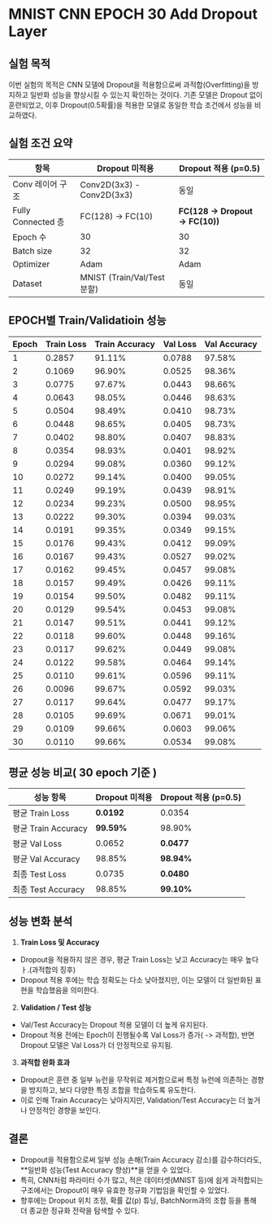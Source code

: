 # MNIST CNN EPOCH 30 Add Dropout Layer

## 실험 목적
이번 실험의 목적은 CNN 모델에 Dropout을 적용함으로써 과적합(Overfitting)을 방지하고 일반화 성능을 향상시킬 수 있는지 확인하는 것이다. 기존 모델은 Dropout 없이 훈련되었고, 이후 Dropout(0.5확률)을 적용한 모델로 동일한 학습 조건에서 성능을 비교하였다.

## 실험 조건 요약

| 항목                | Dropout 미적용               | Dropout 적용 (p=0.5)             |
| ----------------- | ------------------------- | ------------------------------ |
| Conv 레이어 구조       | Conv2D(3x3) - Conv2D(3x3) | 동일                             |
| Fully Connected 층 | FC(128) → FC(10)          | **FC(128 → Dropout → FC(10))** |
| Epoch 수           | 30                        | 30                             |
| Batch size        | 32                        | 32                             |
| Optimizer         | Adam                      | Adam                           |
| Dataset           | MNIST (Train/Val/Test 분할) | 동일                             |


## EPOCH별 Train/Validatioin 성능

| Epoch | Train Loss | Train Accuracy | Val Loss | Val Accuracy |
|-------|------------|----------------|----------|--------------|
| 1     | 0.2857     | 91.11%         | 0.0788   | 97.58%       |
| 2     | 0.1069     | 96.90%         | 0.0525   | 98.36%       |
| 3     | 0.0775     | 97.67%         | 0.0443   | 98.66%       |
| 4     | 0.0643     | 98.05%         | 0.0446   | 98.63%       |
| 5     | 0.0504     | 98.49%         | 0.0410   | 98.73%       |
| 6     | 0.0448     | 98.65%         | 0.0405   | 98.73%       |
| 7     | 0.0402     | 98.80%         | 0.0407   | 98.83%       |
| 8     | 0.0354     | 98.93%         | 0.0401   | 98.92%       |
| 9     | 0.0294     | 99.08%         | 0.0360   | 99.12%       |
| 10    | 0.0272     | 99.14%         | 0.0400   | 99.05%       |
| 11    | 0.0249     | 99.19%         | 0.0439   | 98.91%       |
| 12    | 0.0234     | 99.23%         | 0.0500   | 98.95%       |
| 13    | 0.0222     | 99.30%         | 0.0394   | 99.03%       |
| 14    | 0.0191     | 99.35%         | 0.0349   | 99.15%       |
| 15    | 0.0176     | 99.43%         | 0.0412   | 99.09%       |
| 16    | 0.0167     | 99.43%         | 0.0527   | 99.02%       |
| 17    | 0.0162     | 99.45%         | 0.0457   | 99.08%       |
| 18    | 0.0157     | 99.49%         | 0.0426   | 99.11%       |
| 19    | 0.0154     | 99.50%         | 0.0482   | 99.11%       |
| 20    | 0.0129     | 99.54%         | 0.0453   | 99.08%       |
| 21    | 0.0147     | 99.51%         | 0.0441   | 99.12%       |
| 22    | 0.0118     | 99.60%         | 0.0448   | 99.16%       |
| 23    | 0.0117     | 99.62%         | 0.0449   | 99.08%       |
| 24    | 0.0122     | 99.58%         | 0.0464   | 99.14%       |
| 25    | 0.0110     | 99.61%         | 0.0596   | 99.11%       |
| 26    | 0.0096     | 99.67%         | 0.0592   | 99.03%       |
| 27    | 0.0117     | 99.64%         | 0.0477   | 99.17%       |
| 28    | 0.0105     | 99.69%         | 0.0671   | 99.01%       |
| 29    | 0.0109     | 99.66%         | 0.0603   | 99.06%       |
| 30    | 0.0110     | 99.66%         | 0.0534   | 99.08%       |

## 평균 성능 비교( 30 epoch 기준 )

| 성능 항목             | Dropout 미적용 | Dropout 적용 (p=0.5) |
| ----------------- | ----------- | ------------------ |
| 평균 Train Loss     | **0.0192**  | 0.0354             |
| 평균 Train Accuracy | **99.59%**  | 98.90%             |
| 평균 Val Loss       | 0.0652      | **0.0477**         |
| 평균 Val Accuracy   | 98.85%      | **98.94%**         |
| 최종 Test Loss      | 0.0735      | **0.0480**         |
| 최종 Test Accuracy  | 98.85%      | **99.10%**         |


## 성능 변화 분석
1. **Train Loss 및 Accuracy**
 - Dropout을 적용하지 않은 경우, 평균 Train Loss는 낮고 Accuracy는 매우 높다ㅏ.(과적합의 징후)
 - Dropout 적용 후에는 학습 정확도는 다소 낮아졌지만, 이는 모델이 더 일반화된 표현을 학습했음을 의미한다.

2. **Validation / Test 성능**
 - Val/Test Accuracy는 Dropout 적용 모델이 더 높게 유지된다.
 - Dropout 적용 전에는 Epoch이 진행될수록 Val Loss가 증가( -> 과적합), 반면 Dropout 모델은 Val Loss가 더 안정적으로 유지됨.

3. **과적합 완화 효과**
 - Dropout은 훈련 중 일부 뉴런을 무작위로 제거함으로써 특정 뉴런에 의존하는 경향을 방지하고, 보다 다양한 특징 조합을 학습하도록 유도한다.
 - 이로 인해 Train Accuracy는 낮아지지만, Validation/Test Accuracy는 더 높거나 안정적인 경향을 보인다.

## 결론
 - Dropout을 적용함으로써 일부 성능 손해(Train Accuracy 감소)를 감수하더라도, **일반화 성능(Test Accuracy 향상)**을 얻을 수 있었다.
 - 특히, CNN처럼 파라미터 수가 많고, 적은 데이터셋(MNIST 등)에 쉽게 과적합되는 구조에서는 Dropout이 매우 유효한 정규화 기법임을 확인할 수 있었다.
 - 향후에는 Dropout 위치 조정, 확률 값(p) 튜닝, BatchNorm과의 조합 등을 통해 더 종교한 정규화 전략을 탐색할 수 있다.